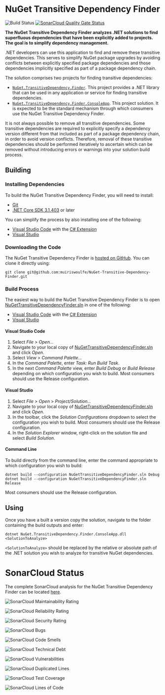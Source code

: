 <!-- © Muiris Woulfe. Licensed under the MIT License. -->

# NuGet Transitive Dependency Finder

![Build Status][buildbadge]
[![SonarCloud Quality Gate Status][sonarcloudbadge]][sonarcloud]

**The NuGet Transitive Dependency Finder analyzes .NET solutions to find
superfluous dependencies that have been explicitly added to projects. The goal
is to simplify dependency management.**

.NET developers can use this application to find and remove these transitive
dependencies. This serves to simplify NuGet package upgrades by avoiding
conflicts between explicitly specified package dependencies and those
dependencies implicitly specified as part of a package dependency chain.

The solution comprises two projects for finding transitive dependencies:

- [`NuGet.TransitiveDependency.Finder`][codelibrary]. This project provides a
  .NET library that can be used in any application or service for finding
  transitive dependencies.
- [`NuGet.TransitiveDependency.Finder.ConsoleApp`][codeconsoleapp]. This project
  solution. It is expected to be the standard mechanism through which consumers
  use the NuGet Transitive Dependency Finder.

It is not always possible to remove all transitive dependencies. Some transitive
dependencies are required to explicitly specify a dependency version different
from that included as part of a package dependency chain, in order to avoid
version conflicts. Therefore, removal of these transitive dependencies should be
performed iteratively to ascertain which can be removed without introducing
errors or warnings into your solution build process.

## Building

### Installing Dependencies

To build the NuGet Transitive Dependency Finder, you will need to install:

- [Git][git]
- [.NET Core SDK 3.1.403][netcoresdk] or later

You can simplify the process by also installing one of the following:

- [Visual Studio Code][vscode] with the [C# Extension][vscodecsharp]
- [Visual Studio][vs]

### Downloading the Code

The NuGet Transitive Dependency Finder is [hosted on GitHub][github]. You can
clone it directly using:

```Batchfile
git clone git@github.com:muiriswoulfe/NuGet-Transitive-Dependency-Finder.git
```

### Build Process

The easiest way to build the NuGet Transitive Dependency Finder is to open
[NuGetTransitiveDependencyFinder.sln][codesolution] in one of the following:

- [Visual Studio Code][vscode] with the [C# Extension][vscodecsharp]
- [Visual Studio][vs]

#### Visual Studio Code

1. Select *File* > *Open...*
1. Navigate to your local copy of
   [NuGetTransitiveDependencyFinder.sln][codesolution] and click *Open*.
1. Select *View* > *Command Palette...*
1. In the *Command Palette*, enter *Task: Run Build Task*.
1. In the next *Command Palette* view, enter *Build Debug* or *Build Release*
   depending on which configuration you wish to build. Most consumers should use
   the Release configuration.

#### Visual Studio

1. Select *File* > *Open* > *Project/Solution...*
1. Navigate to your local copy of
   [NuGetTransitiveDependencyFinder.sln][codesolution] and click *Open*.
1. In the toolbar, click the *Solution Configurations* dropdown to select the
   configuration you wish to build. Most consumers should use the Release
   configuration.
1. In the *Solution Explorer* window, right-click on the solution file and
   select *Build Solution*.

#### Command Line

To build directly from the command line, enter the command appropriate to which
configuration you wish to build:

```Batchfile
dotnet build --configuration NuGetTransitiveDependencyFinder.sln Debug
dotnet build --configuration NuGetTransitiveDependencyFinder.sln Release
```

Most consumers should use the Release configuration.

## Using

Once you have a built a version copy the solution, navigate to the folder
containing the build outputs and enter:

```Batchfile
dotnet NuGet.TransitiveDependency.Finder.ConsoleApp.dll <SolutionToAnalyze>
```

`<SolutionToAnalyze>` should be replaced by the relative or absolute path of
the .NET solution you wish to analyze for transitive NuGet dependencies.

# SonarCloud Status

The complete SonarCloud analysis for the NuGet Transitive Dependency Finder can
be located [here][sonarcloud].

![SonarCloud Maintainability Rating][sonarcloudmaintainability]

![SonarCloud Reliability Rating][sonarcloudreliability]

![SonarCloud Security Rating][sonarcloudsecurity]

![SonarCloud Bugs][sonarcloudbugs]

![SonarCloud Code Smells][sonarcloudcodesmells]

![SonarCloud Technical Debt][sonarcloudtechnicaldebt]

![SonarCloud Vulnerabilities][sonarcloudvulnerabilities]

![SonarCloud Duplicated Lines][sonarcloudduplicatedlines]

![SonarCloud Test Coverage][sonarcloudtestcoverage]

![SonarCloud Lines of Code][sonarcloudlinesofcode]

[buildbadge]: https://github.com/muiriswoulfe/NuGet-Transitive-Dependency-Finder/workflows/Build/badge.svg
[sonarcloudbadge]: https://sonarcloud.io/api/project_badges/measure?project=muiriswoulfe_NuGet-Transitive-Dependency-Finder&metric=alert_status
[sonarcloud]: https://sonarcloud.io/dashboard?id=muiriswoulfe_NuGet-Transitive-Dependency-Finder
[codelibrary]:  https://github.com/muiriswoulfe/NuGet-Transitive-Dependency-Finder/tree/main/src/NuGet.TransitiveDependency.Finder
[codeconsoleapp]: https://github.com/muiriswoulfe/NuGet-Transitive-Dependency-Finder/tree/main/src/NuGet.TransitiveDependency.Finder.ConsoleApp
[codesolution]: https://github.com/muiriswoulfe/NuGet-Transitive-Dependency-Finder/blob/main/NuGetTransitiveDependencyFinder.sln
[git]: https://git-scm.com/
[github]: https://github.com/muiriswoulfe/NuGet-Transitive-Dependency-Finder
[netcoresdk]: https://dotnet.microsoft.com/download/dotnet-core/3.1
[vs]: https://visualstudio.microsoft.com/
[vscode]: https://code.visualstudio.com/
[vscodecsharp]: https://marketplace.visualstudio.com/items?itemName=ms-dotnettools.csharp
[sonarcloudmaintainability]: https://sonarcloud.io/api/project_badges/measure?project=muiriswoulfe_NuGet-Transitive-Dependency-Finder&metric=sqale_rating
[sonarcloudreliability]: https://sonarcloud.io/api/project_badges/measure?project=muiriswoulfe_NuGet-Transitive-Dependency-Finder&metric=reliability_rating
[sonarcloudsecurity]: https://sonarcloud.io/api/project_badges/measure?project=muiriswoulfe_NuGet-Transitive-Dependency-Finder&metric=security_rating
[sonarcloudbugs]: https://sonarcloud.io/api/project_badges/measure?project=muiriswoulfe_NuGet-Transitive-Dependency-Finder&metric=bugs
[sonarcloudcodesmells]: https://sonarcloud.io/api/project_badges/measure?project=muiriswoulfe_NuGet-Transitive-Dependency-Finder&metric=code_smells
[sonarcloudtechnicaldebt]: https://sonarcloud.io/api/project_badges/measure?project=muiriswoulfe_NuGet-Transitive-Dependency-Finder&metric=sqale_index
[sonarcloudvulnerabilities]: https://sonarcloud.io/api/project_badges/measure?project=muiriswoulfe_NuGet-Transitive-Dependency-Finder&metric=vulnerabilities
[sonarcloudduplicatedlines]: https://sonarcloud.io/api/project_badges/measure?project=muiriswoulfe_NuGet-Transitive-Dependency-Finder&metric=duplicated_lines_density
[sonarcloudtestcoverage]: https://sonarcloud.io/api/project_badges/measure?project=muiriswoulfe_NuGet-Transitive-Dependency-Finder&metric=coverage
[sonarcloudlinesofcode]: https://sonarcloud.io/api/project_badges/measure?project=muiriswoulfe_NuGet-Transitive-Dependency-Finder&metric=ncloc
